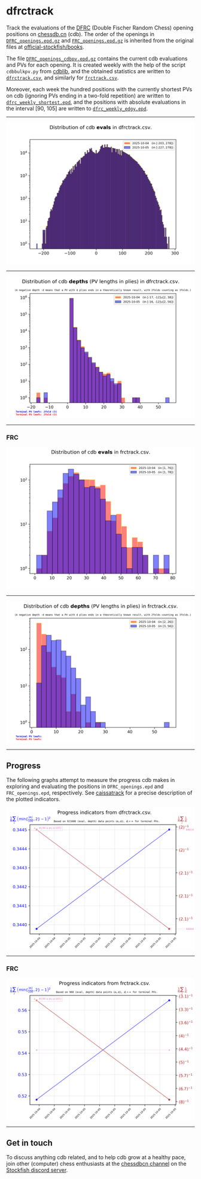 # dfrctrack

Track the evaluations of the
[DFRC](https://en.wikipedia.org/wiki/Chess960) (Double Fischer Random Chess)
opening positions on [chessdb.cn](https://chessdb.cn/queryc_en/) (cdb).
The order of the openings in [`DFRC_openings.epd.gz`](DFRC_openings.epd.gz)
and [`FRC_openings.epd.gz`](FRC_openings.epd.gz) is inherited from the original
files at 
[official-stockfish/books](https://github.com/official-stockfish/books).

The file [`DFRC_openings_cdbpv.epd.gz`](DFRC_openings_cdbpv.epd.gz) 
contains the current cdb evaluations and PVs for each opening. It is created 
weekly with the help of the script `cdbbulkpv.py` from 
[cdblib](https://github.com/robertnurnberg/cdblib), and the obtained statistics
are written to [`dfrctrack.csv`](dfrctrack.csv), and similarly for
[`frctrack.csv`](frctrack.csv).

Moreover, each week the hundred positions with the currently shortest PVs on cdb
(ignoring PVs ending in a two-fold repetition)
are written to [`dfrc_weekly_shortest.epd`](dfrc_weekly_shortest.epd), and
the positions with absolute evaluations in the interval [90, 105]
are written to [`dfrc_weekly_edgy.epd`](dfrc_weekly_edgy.epd).

---

<p align="center"> <img src="dfrctrack.png?raw=true"> </p>

---

<p align="center"> <img src="dfrctrackpv.png?raw=true"> </p>

---

### FRC

<p align="center"> <img src="frctrack.png?raw=true"> </p>

---

<p align="center"> <img src="frctrackpv.png?raw=true"> </p>

---

## Progress

The following graphs attempt to measure the progress cdb makes in exploring
and evaluating the positions in `DFRC_openings.epd` and `FRC_openings.epd`,
respectively. See
[caissatrack](https://github.com/robertnurnberg/caissatrack)
for a precise description of the plotted indicators.

<p align="center"> <img src="dfrctracktime.png?raw=true"> </p>

---

### FRC

<p align="center"> <img src="frctracktime.png?raw=true"> </p>

---

## Get in touch

To discuss anything cdb related, and to help cdb grow at a healthy pace, join
other (computer) chess enthusiasts at the [chessdbcn channel](
https://discord.com/channels/435943710472011776/1101022188313772083) on the
[Stockfish discord server](https://discord.gg/ZzJwPv3).
